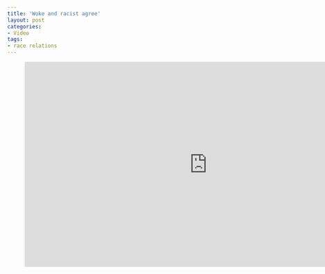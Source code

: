 ```yaml
---
title: 'Woke and racist agree'
layout: post
categories:
- Video
tags:
- race relations
---
```


<figure class="wp-block-embed-youtube wp-block-embed is-type-video is-provider-youtube wp-embed-aspect-16-9 wp-has-aspect-ratio"><div class="wp-block-embed__wrapper"><iframe allow="accelerometer; autoplay; encrypted-media; gyroscope; picture-in-picture" allowfullscreen="" frameborder="0" height="473" loading="lazy" src="https://www.youtube.com/embed/Ev373c7wSRg?feature=oembed" title="When Wokes and Racists Actually Agree on Everything" width="840"></iframe></div></figure>